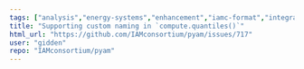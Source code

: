 ```yaml
---
tags: ["analysis","energy-systems","enhancement","iamc-format","integrated-assessment","integrated-assessment-scenarios","macro-energy","modeling","pyam","scenario","scenario-data","timeseries-format","visualization"]
title: "Supporting custom naming in `compute.quantiles()`"
html_url: "https://github.com/IAMconsortium/pyam/issues/717"
user: "gidden"
repo: "IAMconsortium/pyam"
---
```


